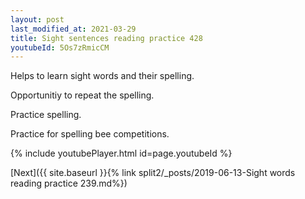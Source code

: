 ```yaml
---
layout: post
last_modified_at: 2021-03-29
title: Sight sentences reading practice 428
youtubeId: 5Os7zRmicCM
---
```

 
 
Helps to learn sight words and their spelling.

Opportunitiy to repeat the spelling. 

Practice spelling. 
 
Practice for spelling bee competitions. 
 
{% include youtubePlayer.html id=page.youtubeId %}
 
 

[Next]({{ site.baseurl }}{% link  split2/_posts/2019-06-13-Sight words reading practice 239.md%})
 
